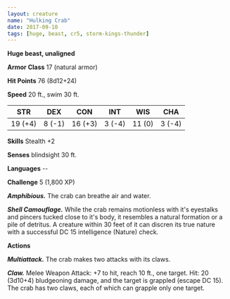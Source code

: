 ```yaml
---
layout: creature
name: "Hulking Crab"
date: 2017-09-10
tags: [huge, beast, cr5, storm-kings-thunder]
---
```


**Huge beast, unaligned**

**Armor Class** 17 (natural armor)

**Hit Points** 76 (8d12+24)

**Speed** 20 ft., swim 30 ft.

|   STR   |   DEX   |   CON   |   INT   |   WIS   |   CHA   |
|:-----:|:-----:|:-----:|:-----:|:-----:|:-----:|
| 19 (+4) | 8 (-1) | 16 (+3) | 3 (-4) | 11 (0) | 3 (-4) |

**Skills** Stealth +2

**Senses** blindsight 30 ft.

**Languages** --

**Challenge** 5 (1,800 XP)

***Amphibious.*** The crab can breathe air and water.

***Shell Camouflage.*** While the crab remains motionless with it's eyestalks and pincers tucked close to it's body, it resembles a natural formation or a pile of detritus. A creature within 30 feet of it can discren its true nature with a successful DC 15 intelligence (Nature) check.

**Actions**

***Multiattack.*** The crab makes two attacks with its claws.

***Claw.*** Melee Weapon Attack: +7 to hit, reach 10 ft., one target. Hit: 20 (3d10+4) bludgeoning damage, and the target is grappled (escape DC 15). The crab has two claws, each of which can grapple only one target.


